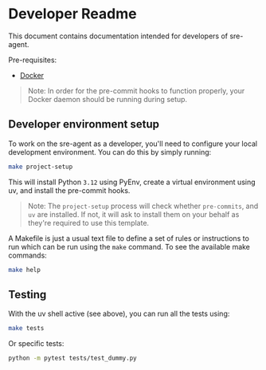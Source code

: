# Developer Readme

This document contains documentation intended for developers of sre-agent.

Pre-requisites:

- [Docker](https://docs.docker.com/engine/install/)

> Note: In order for the pre-commit hooks to function properly, your Docker daemon should be running during setup.

## Developer environment setup

To work on the sre-agent as a developer, you'll need to configure your local development environment. You can do this by simply running:
```bash
make project-setup
```
This will install Python `3.12` using PyEnv, create a virtual environment using uv, and install the pre-commit hooks.

> Note: The `project-setup` process will check whether `pre-commits`, and `uv` are installed. If not, it will ask to install them on your behalf as they're required to use this template.


A Makefile is just a usual text file to define a set of rules or instructions to run which can be run using the `make` command. To see the available make commands:
```bash
make help
```

## Testing

With the uv shell active (see above), you can run all the tests using:

```bash
make tests
```

Or specific tests:

```bash
python -m pytest tests/test_dummy.py
```
